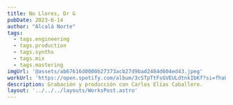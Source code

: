 ```yaml
---
title: No Llores, Dr G
pubDate: 2023-6-14
author: "Alcalá Norte"
tags:
  - tags.engineering
  - tags.production
  - tags.synths
  - tags.mix
  - tags.mastering
imgUrl: '@assets/ab67616d0000b27373acb27d9bad2484d604ed43.jpeg'
workUrl: 'https://open.spotify.com/album/3cSTpTtFsGVEULdtnkIbKf?si=fhaU5VBURoip2BjPP5To7g'
description: Grabación y producción con Carlos Elías Caballero.
layout: '../../../layouts/WorksPost.astro'
---
```


